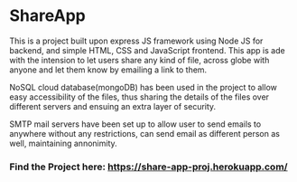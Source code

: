 # ShareApp

This is a project built upon express JS framework using Node JS for backend, and simple HTML, CSS and JavaScript frontend. This app is ade with the intension to let users share any kind of file, across globe with anyone and let them know by emailing a link to them.

NoSQL cloud database(mongoDB) has been used in the project to allow easy accessibility of the files, thus sharing the details of the files over different servers and ensuing an extra layer of security.

SMTP mail servers have been set up to allow user to send emails to anywhere without any restrictions, can send email as different person as well, maintaining annonimity.

### Find the Project here: https://share-app-proj.herokuapp.com/
